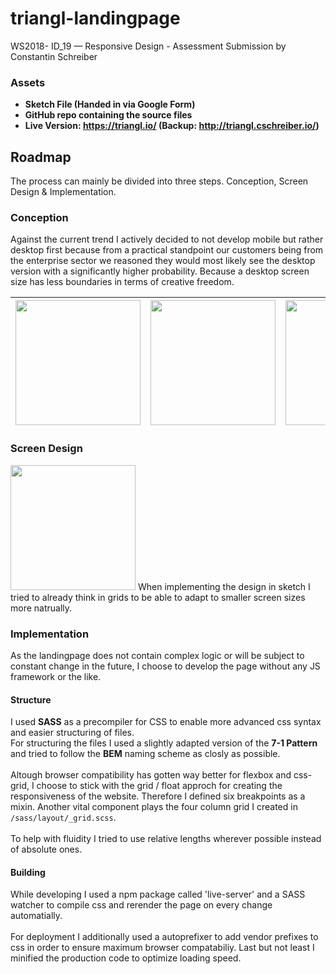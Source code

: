 # triangl-landingpage
WS2018- ID_19 — Responsive Design - Assessment Submission by Constantin Schreiber

### Assets
- **Sketch File (Handed in via Google Form)**
- **GitHub repo containing the source files**
- **Live Version: https://triangl.io/ (Backup: http://triangl.cschreiber.io/)**

## Roadmap
The process can mainly be divided into three steps. Conception, Screen Design & Implementation.

### Conception
Against the current trend I actively decided to not develop mobile but rather desktop first because from a practical standpoint our customers being from the enterprise sector we reasoned they would most likely see the desktop version with a significantly higher probability. Because a desktop screen size has less boundaries in terms of creative freedom.  

| <img src="https://i.imgur.com/XpwXNMU.jpg" width="200"> | <img src="https://i.imgur.com/wIrnARB.jpg" width="200"> | <img src="https://i.imgur.com/DDbVdjJ.jpg" width="200"> |
|:---:|:---:|:---:|



### Screen Design

<img src="https://i.imgur.com/g7566dW.png" width="200"> 
When implementing the design in sketch I tried to already think in grids to be able to adapt to smaller screen sizes more natrually.

### Implementation

As the landingpage does not contain complex logic or will be subject to constant change in the future, I choose to develop the page without any JS framework or the like.<br/>
#### Structure
I used **SASS** as a precompiler for CSS to enable more advanced css syntax and easier structuring of files.<br/>
For structuring the files I used a slightly adapted version of the **7-1 Pattern** and tried to follow the **BEM** naming scheme as closly as possible.<br/>
<br/>
Altough browser compatibility has gotten way better for flexbox and css-grid, I choose to stick with the grid / float approch for creating the responsiveness of the website. Therefore I defined six breakpoints as a mixin. Another vital component plays the four column grid I created in ```/sass/layout/_grid.scss```.<br/>
<br/>
To help with fluidity I tried to use relative lengths wherever possible instead of absolute ones.
 
 #### Building
 While developing I used a npm package called 'live-server' and a SASS watcher to compile css and rerender the page on every change automatially.<br/>
 </br>
 For deployment I additionally used a autoprefixer to add vendor prefixes to css in order to ensure maximum browser compatabiliy. Last but not least I minified the production code to optimize loading speed.

